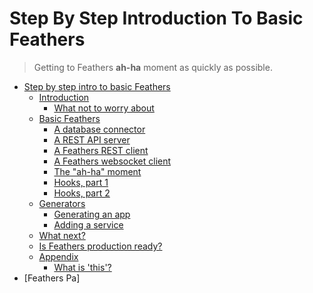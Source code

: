 # Step By Step Introduction To Basic Feathers

> Getting to Feathers **ah-ha** moment as quickly as possible.

* [Step by step intro to basic Feathers](step-by-step/readme.md)
    * [Introduction](step-by-step/intro/readme.md)
        * [What not to worry about](step-by-step/intro/not-worry.md)
    * [Basic Feathers](step-by-step/basic-feathers/readme.md)
        * [A database connector](step-by-step/basic-feathers/database-connector.md)
        * [A REST API server](step-by-step/basic-feathers/rest-api-server.md)
        * [A Feathers REST client](step-by-step/basic-feathers/rest-client.md)
        * [A Feathers websocket client](step-by-step/basic-feathers/socket-client.md)
        * [The "ah-ha" moment](step-by-step/basic-feathers/ah-ha.md)
        * [Hooks, part 1](step-by-step/basic-feathers/hooks-1.md)
        * [Hooks, part 2](step-by-step/basic-feathers/hooks-2.md)
    * [Generators](step-by-step/generators/readme.md)
        * [Generating an app](step-by-step/generators/app.md)
        * [Adding a service](step-by-step/generators/service.md)
    * [What next?](step-by-step/what-next.md)
    * [Is Feathers production ready?](step-by-step/production-ready.md)
    * [Appendix](step-by-step/appendix/readme.md)
        * [What is 'this'?](step-by-step/appendix/what-is-this.md)
* [Feathers Pa]